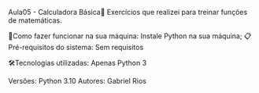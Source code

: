 Aula05 -  Calculadora Básica🚀
Exercícios que realizei para treinar funções de matemáticas.

🔌Como fazer funcionar na sua máquina:
Instale Python na sua máquina;
📋Pré-requisitos do sistema:
Sem requisitos

🛠️Tecnologias utilizadas:
Apenas Python 3

Versões:
Python 3.10
Autores:
Gabriel Rios

